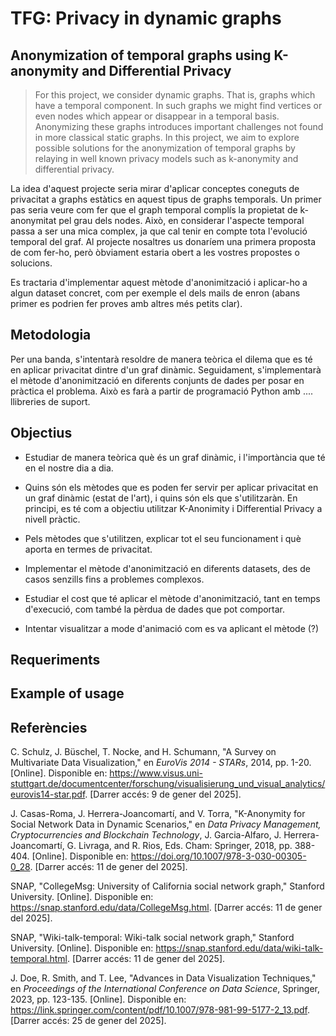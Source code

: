 # TFG: Privacy in dynamic graphs
## Anonymization of temporal graphs using K-anonymity and Differential Privacy

> For this project, we consider dynamic graphs. That 
> is, graphs which have a temporal component. In such graphs we might find
> vertices or even nodes which appear or disappear in a temporal basis.
> Anonymizing these graphs introduces important challenges not found in
> more classical static graphs. In this project, we aim to explore
> possible solutions for the anonymization of temporal graphs by relaying
> in well known privacy models such as k-anonymity and differential privacy.

La idea d'aquest projecte seria mirar d'aplicar conceptes coneguts de
privacitat a graphs estàtics en aquest tipus de graphs temporals. Un
primer pas seria veure com fer que el graph temporal complís la
propietat de k-anonymitat pel grau dels nodes. Això, en considerar
l'aspecte temporal passa a ser una mica complex, ja que cal tenir en
compte tota l'evolució temporal del graf. Al projecte nosaltres us
donaríem una primera proposta de com fer-ho, però òbviament estaria
obert a les vostres propostes o solucions.

Es tractaria d'implementar aquest mètode d'anonimització i aplicar-ho a
algun dataset concret, com per exemple el dels mails de enron (abans
primer es podrien fer proves amb altres més petits clar).

## Metodologia

Per una banda, s'intentarà resoldre de manera teòrica el dilema que es té en aplicar privacitat dintre d'un graf dinàmic. Seguidament,
s'implementarà el mètode d'anonimització en diferents conjunts de dades per posar en pràctica el problema. Això es farà a partir de programació Python amb .... llibreries de suport. 

## Objectius

* Estudiar de manera teòrica què és un graf dinàmic, i l'importància que té en el nostre dia a dia.

* Quins són els mètodes que es poden fer servir per aplicar privacitat en un graf dinàmic (estat de l'art), i quins són els que s'utilitzaràn. En principi, es té com a objectiu utilitzar K-Anonimity i Differential Privacy a nivell pràctic. 

* Pels mètodes que s'utilitzen, explicar tot el seu funcionament i què aporta en termes de privacitat.

* Implementar el mètode d'anonimització en diferents datasets, des de casos senzills fins a problemes complexos.

* Estudiar el cost que té aplicar el mètode d'anonimització, tant en temps d'execució, com també la pèrdua de dades que pot comportar.

* Intentar visualitzar a mode d'animació com es va aplicant el mètode (?)

## Requeriments 

## Example of usage

## Referències
C. Schulz, J. Büschel, T. Nocke, and H. Schumann, "A Survey on Multivariate Data Visualization," en *EuroVis 2014 - STARs*, 2014, pp. 1-20. [Online]. Disponible en: https://www.visus.uni-stuttgart.de/documentcenter/forschung/visualisierung_und_visual_analytics/eurovis14-star.pdf. [Darrer accés: 9 de gener del 2025].

J. Casas-Roma, J. Herrera-Joancomartí, and V. Torra, "K-Anonymity for Social Network Data in Dynamic Scenarios," en *Data Privacy Management, Cryptocurrencies and Blockchain Technology*, J. Garcia-Alfaro, J. Herrera-Joancomartí, G. Livraga, and R. Rios, Eds. Cham: Springer, 2018, pp. 388-404. [Online]. Disponible en: https://doi.org/10.1007/978-3-030-00305-0_28. [Darrer accés: 11 de gener del 2025].

SNAP, "CollegeMsg: University of California social network graph," Stanford University. [Online]. Disponible en: https://snap.stanford.edu/data/CollegeMsg.html. [Darrer accés: 11 de gener del 2025].

SNAP, "Wiki-talk-temporal: Wiki-talk social network graph," Stanford University. [Online]. Disponible en: https://snap.stanford.edu/data/wiki-talk-temporal.html. [Darrer accés: 11 de gener del 2025].

J. Doe, R. Smith, and T. Lee, "Advances in Data Visualization Techniques," en *Proceedings of the International Conference on Data Science*, Springer, 2023, pp. 123-135. [Online]. Disponible en: https://link.springer.com/content/pdf/10.1007/978-981-99-5177-2_13.pdf. [Darrer accés: 25 de gener del 2025].
